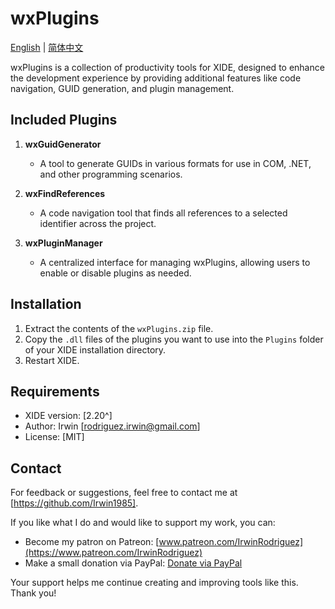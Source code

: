 # wxPlugins

[English](README.md) | [简体中文](README_CN.md)

wxPlugins is a collection of productivity tools for XIDE, designed to enhance the development experience by providing additional features like code navigation, GUID generation, and plugin management.

## Included Plugins

1. **wxGuidGenerator**
   - A tool to generate GUIDs in various formats for use in COM, .NET, and other programming scenarios.

2. **wxFindReferences**
   - A code navigation tool that finds all references to a selected identifier across the project.

3. **wxPluginManager**
   - A centralized interface for managing wxPlugins, allowing users to enable or disable plugins as needed.

## Installation

1. Extract the contents of the `wxPlugins.zip` file.
2. Copy the `.dll` files of the plugins you want to use into the `Plugins` folder of your XIDE installation directory.
3. Restart XIDE.

## Requirements

- XIDE version: [2.20^]
- Author: Irwin [rodriguez.irwin@gmail.com]
- License: [MIT]

## Contact

For feedback or suggestions, feel free to contact me at [https://github.com/Irwin1985].

If you like what I do and would like to support my work, you can:

- Become my patron on Patreon: [www.patreon.com/IrwinRodriguez](https://www.patreon.com/IrwinRodriguez)
- Make a small donation via PayPal: [Donate via PayPal](https://www.paypal.com/donate/?hosted_button_id=LXQYXFP77AD2G)

Your support helps me continue creating and improving tools like this. Thank you!
